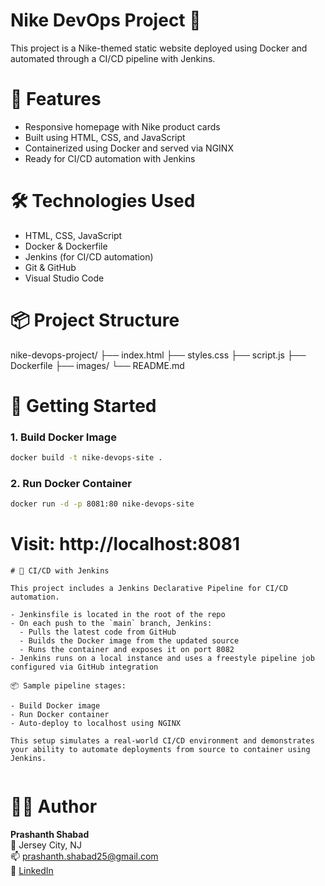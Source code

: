 # Nike DevOps Project 🚀

This project is a Nike-themed static website deployed using Docker and automated through a CI/CD pipeline with Jenkins.

# 📌 Features
- Responsive homepage with Nike product cards
- Built using HTML, CSS, and JavaScript
- Containerized using Docker and served via NGINX
- Ready for CI/CD automation with Jenkins

# 🛠️ Technologies Used
- HTML, CSS, JavaScript
- Docker & Dockerfile
- Jenkins (for CI/CD automation)
- Git & GitHub
- Visual Studio Code

# 📦 Project Structure
nike-devops-project/
├── index.html
├── styles.css
├── script.js
├── Dockerfile
├── images/
└── README.md


# 🚀 Getting Started

### 1. Build Docker Image
```bash
docker build -t nike-devops-site .
```
### 2. Run Docker Container
```bash
docker run -d -p 8081:80 nike-devops-site
```
# Visit: http://localhost:8081

```
# 🔄 CI/CD with Jenkins

This project includes a Jenkins Declarative Pipeline for CI/CD automation.

- Jenkinsfile is located in the root of the repo
- On each push to the `main` branch, Jenkins:
  - Pulls the latest code from GitHub
  - Builds the Docker image from the updated source
  - Runs the container and exposes it on port 8082
- Jenkins runs on a local instance and uses a freestyle pipeline job configured via GitHub integration

📦 Sample pipeline stages:

- Build Docker image
- Run Docker container
- Auto-deploy to localhost using NGINX

This setup simulates a real-world CI/CD environment and demonstrates your ability to automate deployments from source to container using Jenkins.


```
# 👨‍💻 Author

**Prashanth Shabad**  
📍 Jersey City, NJ  
📫 prashanth.shabad25@gmail.com  
🔗 [LinkedIn](https://www.linkedin.com/in/prashanth-shabad-967160170)







